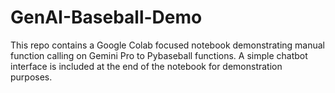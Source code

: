 # GenAI-Baseball-Demo

This repo contains a Google Colab focused notebook demonstrating manual function calling on Gemini Pro to Pybaseball functions. A simple chatbot interface is included at the end of the notebook for demonstration purposes.

